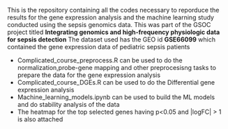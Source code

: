 This is the repository containing all the codes necessary to reporduce the results for the gene expression analysis and the machine learning study conducted using the sepsis genomics data. This was part of the GSOC project titled **Integrating genomics and high-frequency physiologic data for sepsis detection**
The dataset used has the GEO id **GSE66099** which contained the gene expression data of pediatric sepsis patients
* Complicated_course_preprocess.R can be used to do the normalization,probe-gene mapping and other preprocesisng tasks to prepare the data for the gene expression analysis
* Complicated_course_DGEs.R can be used to do the Differential gene expression analysis
* Machine_learning_models.ipynb can be used to build the ML models and do stability analysis of the data
* The heatmap for the top selected genes having p<0.05 and |logFC| > 1 is also attached 
